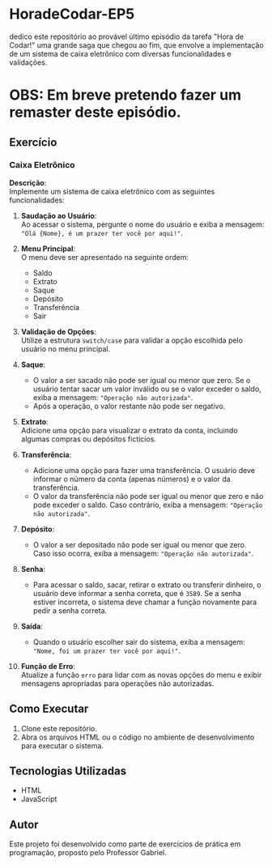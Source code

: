 # HoradeCodar-EP5
dedico este repositório ao provável último episódio da tarefa "Hora de Codar!" uma grande saga que chegou ao fim, que envolve a implementação de um sistema de caixa eletrônico com diversas funcionalidades e validações.

# OBS: Em breve pretendo fazer um remaster deste episódio.

## Exercício

### Caixa Eletrônico

**Descrição**:  
Implemente um sistema de caixa eletrônico com as seguintes funcionalidades:

1. **Saudação ao Usuário**:  
   Ao acessar o sistema, pergunte o nome do usuário e exiba a mensagem: `"Olá {Nome}, é um prazer ter você por aqui!"`.

2. **Menu Principal**:  
   O menu deve ser apresentado na seguinte ordem:
   - Saldo
   - Extrato
   - Saque
   - Depósito
   - Transferência
   - Sair

3. **Validação de Opções**:  
   Utilize a estrutura `switch/case` para validar a opção escolhida pelo usuário no menu principal.

4. **Saque**:  
   - O valor a ser sacado não pode ser igual ou menor que zero. Se o usuário tentar sacar um valor inválido ou se o valor exceder o saldo, exiba a mensagem: `"Operação não autorizada"`.
   - Após a operação, o valor restante não pode ser negativo.

5. **Extrato**:  
   Adicione uma opção para visualizar o extrato da conta, incluindo algumas compras ou depósitos fictícios.

6. **Transferência**:  
   - Adicione uma opção para fazer uma transferência. O usuário deve informar o número da conta (apenas números) e o valor da transferência.
   - O valor da transferência não pode ser igual ou menor que zero e não pode exceder o saldo. Caso contrário, exiba a mensagem: `"Operação não autorizada"`.

7. **Depósito**:  
   - O valor a ser depositado não pode ser igual ou menor que zero. Caso isso ocorra, exiba a mensagem: `"Operação não autorizada"`.

8. **Senha**:  
   - Para acessar o saldo, sacar, retirar o extrato ou transferir dinheiro, o usuário deve informar a senha correta, que é `3589`. Se a senha estiver incorreta, o sistema deve chamar a função novamente para pedir a senha correta.

9. **Saída**:  
   - Quando o usuário escolher sair do sistema, exiba a mensagem: `"Nome, foi um prazer ter você por aqui!"`.

10. **Função de Erro**:  
    Atualize a função `erro` para lidar com as novas opções do menu e exibir mensagens apropriadas para operações não autorizadas.

## Como Executar
1. Clone este repositório.
2. Abra os arquivos HTML ou o código no ambiente de desenvolvimento para executar o sistema.

## Tecnologias Utilizadas
- HTML
- JavaScript

## Autor
Este projeto foi desenvolvido como parte de exercícios de prática em programação, proposto pelo Professor Gabriel.

